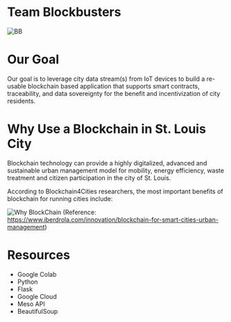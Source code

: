 # Team Blockbusters

![BB](https://user-images.githubusercontent.com/53341084/140821024-16a82f21-e005-4cea-b47c-5f7068a43503.png)

# Our Goal
Our goal is to leverage city data stream(s) from IoT devices to build a re-usable blockchain based application that supports smart contracts, traceability, and data sovereignty for the benefit and incentivization of city residents.



# Why Use a Blockchain in St. Louis City
Blockchain technology can provide a highly digitalized, advanced and sustainable urban management model for mobility, energy efficiency, waste treatment and citizen participation in the city of St. Louis.  

According to Blockchain4Cities researchers, the most important benefits of blockchain for running cities include:

![Why BlockChain](https://user-images.githubusercontent.com/53341084/140822178-0e1c95b2-e0ed-4ab3-962c-f7238647616b.PNG)
(Reference: https://www.iberdrola.com/innovation/blockchain-for-smart-cities-urban-management)



# Resources
- Google Colab
- Python
- Flask
- Google Cloud
- Meso API
- BeautifulSoup
